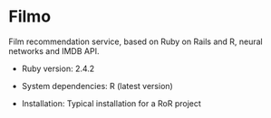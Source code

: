 # Filmo

Film recommendation service, based on Ruby on Rails and R, neural networks and IMDB API.

* Ruby version: 2.4.2

* System dependencies: R (latest version)

* Installation: Typical installation for a RoR project

